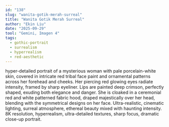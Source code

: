 ```yaml
---
id: "138"
slug: "wanita-gotik-merah-surreal"
title: "Wanita Gotik Merah Surreal"
author: "Ekin Liu"
date: "2025-09-29"
tool: "Gemini, Imagen 4"
tags:
  - gothic-portrait
  - surrealism
  - hyperrealism
  - red-aesthetic
---
```


hyper-detailed portrait of a mysterious woman with pale porcelain-white skin, covered in intricate red tribal face paint and ornamental patterns across her forehead and cheeks. Her piercing red glowing eyes radiate intensity, framed by sharp eyeliner. Lips are painted deep crimson, perfectly shaped, exuding both elegance and danger. She is cloaked in a ceremonial red and white patterned fabric hood, draped majestically over her head, blending with the symmetrical designs on her face. Ultra-realistic, cinematic lighting, surreal atmosphere, ethereal beauty mixed with haunting intensity. 8K resolution, hyperrealism, ultra-detailed textures, sharp focus, dramatic close-up portrait.
